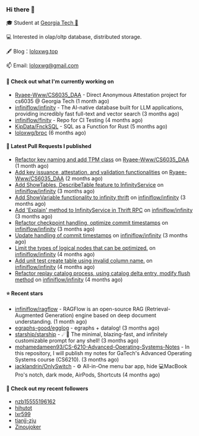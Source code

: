 ### Hi there 👋


 
🎓 Student at [Georgia Tech 🐝](https://www.gatech.edu/)

💻 Interested in olap/oltp database, distributed storage.

🖋 Blog：[loloxwg.top](https://loloxwg.top)



📫 Email: [loloxwg@gmail.com](mailto:loloxwg@gmail.com)



#### 👷 Check out what I'm currently working on

- [Ryaee-Www/CS6035_DAA](https://github.com/Ryaee-Www/CS6035_DAA) - Direct Anonymous Attestation project for cs6035 @ Georgia Tech (1 month ago)
- [infiniflow/infinity](https://github.com/infiniflow/infinity) - The AI-native database built for LLM applications, providing incredibly fast full-text and vector search  (3 months ago)
- [infiniflow/finity](https://github.com/infiniflow/finity) - Repo for CI Testing (4 months ago)
- [KipData/FnckSQL](https://github.com/KipData/FnckSQL) - SQL as a Function for Rust (5 months ago)
- [loloxwg/brpc](https://github.com/loloxwg/brpc) (6 months ago)

#### 🔨 Latest Pull Requests I published

- [Refactor key naming and add TPM class](https://github.com/Ryaee-Www/CS6035_DAA/pull/2) on [Ryaee-Www/CS6035_DAA](https://github.com/Ryaee-Www/CS6035_DAA) (1 month ago)
- [Add key issuance, attestation, and validation functionalities](https://github.com/Ryaee-Www/CS6035_DAA/pull/1) on [Ryaee-Www/CS6035_DAA](https://github.com/Ryaee-Www/CS6035_DAA) (2 months ago)
- [Add ShowTables, DescribeTable feature to InfinityService](https://github.com/infiniflow/infinity/pull/537) on [infiniflow/infinity](https://github.com/infiniflow/infinity) (3 months ago)
- [Add ShowVariable functionality to infinity thrift](https://github.com/infiniflow/infinity/pull/536) on [infiniflow/infinity](https://github.com/infiniflow/infinity) (3 months ago)
- [Add &#39;Explain&#39; method to InfinityService in Thrift RPC](https://github.com/infiniflow/infinity/pull/532) on [infiniflow/infinity](https://github.com/infiniflow/infinity) (3 months ago)
- [Refactor checkpoint handling, optimize commit timestamps](https://github.com/infiniflow/infinity/pull/525) on [infiniflow/infinity](https://github.com/infiniflow/infinity) (3 months ago)
- [Update handling of commit timestamps](https://github.com/infiniflow/infinity/pull/514) on [infiniflow/infinity](https://github.com/infiniflow/infinity) (3 months ago)
- [Limit the types of logical nodes that can be optimized.](https://github.com/infiniflow/infinity/pull/507) on [infiniflow/infinity](https://github.com/infiniflow/infinity) (4 months ago)
- [Add unit test create table using invalid column name.](https://github.com/infiniflow/infinity/pull/493) on [infiniflow/infinity](https://github.com/infiniflow/infinity) (4 months ago)
- [Refactor replay catalog process, using catalog delta entry, modify flush method](https://github.com/infiniflow/infinity/pull/487) on [infiniflow/infinity](https://github.com/infiniflow/infinity) (4 months ago)

#### ⭐ Recent stars

- [infiniflow/ragflow](https://github.com/infiniflow/ragflow) - RAGFlow is an open-source RAG (Retrieval-Augmented Generation) engine based on deep document understanding. (1 month ago)
- [egraphs-good/egglog](https://github.com/egraphs-good/egglog) - egraphs &#43; datalog! (3 months ago)
- [starship/starship](https://github.com/starship/starship) - ☄🌌️  The minimal, blazing-fast, and infinitely customizable prompt for any shell! (3 months ago)
- [mohamedameen93/CS-6210-Advanced-Operating-Systems-Notes](https://github.com/mohamedameen93/CS-6210-Advanced-Operating-Systems-Notes) - In this repository, I will publish my notes for GaTech&#39;s Advanced Operating Systems course  (CS6210). (3 months ago)
- [jacklandrin/OnlySwitch](https://github.com/jacklandrin/OnlySwitch) - ⚙️ All-in-One menu bar app, hide 💻MacBook Pro&#39;s notch, dark mode, AirPods, Shortcuts (4 months ago)

#### 👯 Check out my recent followers

- [nzb15555196162](https://github.com/nzb15555196162)
- [hihutot](https://github.com/hihutot)
- [lxr599](https://github.com/lxr599)
- [tianjj-zju](https://github.com/tianjj-zju)
- [Zinoujoker](https://github.com/Zinoujoker)

